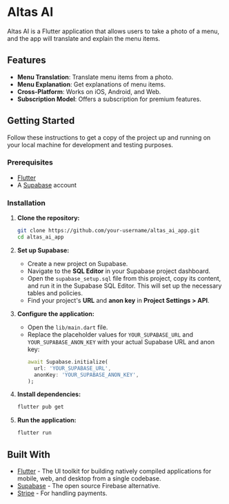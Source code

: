 # Altas AI

Altas AI is a Flutter application that allows users to take a photo of a menu, and the app will translate and explain the menu items.

## Features

*   **Menu Translation**: Translate menu items from a photo.
*   **Menu Explanation**: Get explanations of menu items.
*   **Cross-Platform**: Works on iOS, Android, and Web.
*   **Subscription Model**: Offers a subscription for premium features.

## Getting Started

Follow these instructions to get a copy of the project up and running on your local machine for development and testing purposes.

### Prerequisites

*   [Flutter](https://flutter.dev/docs/get-started/install)
*   A [Supabase](https://supabase.io/) account

### Installation

1.  **Clone the repository:**
    ```sh
    git clone https://github.com/your-username/altas_ai_app.git
    cd altas_ai_app
    ```

2.  **Set up Supabase:**
    *   Create a new project on Supabase.
    *   Navigate to the **SQL Editor** in your Supabase project dashboard.
    *   Open the `supabase_setup.sql` file from this project, copy its content, and run it in the Supabase SQL Editor. This will set up the necessary tables and policies.
    *   Find your project's **URL** and **anon key** in **Project Settings > API**.

3.  **Configure the application:**
    *   Open the `lib/main.dart` file.
    *   Replace the placeholder values for `YOUR_SUPABASE_URL` and `YOUR_SUPABASE_ANON_KEY` with your actual Supabase URL and anon key:
        ```dart
        await Supabase.initialize(
          url: 'YOUR_SUPABASE_URL',
          anonKey: 'YOUR_SUPABASE_ANON_KEY',
        );
        ```

4.  **Install dependencies:**
    ```sh
    flutter pub get
    ```

5.  **Run the application:**
    ```sh
    flutter run
    ```

## Built With

*   [Flutter](https://flutter.dev/) - The UI toolkit for building natively compiled applications for mobile, web, and desktop from a single codebase.
*   [Supabase](https://supabase.io/) - The open source Firebase alternative.
*   [Stripe](https://stripe.com/) - For handling payments.